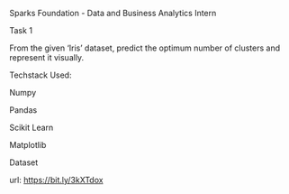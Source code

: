 Sparks Foundation - Data and Business Analytics Intern


Task 1

From the given ‘Iris’ dataset, predict the optimum number of clusters and represent it visually.

Techstack Used:

Numpy

Pandas

Scikit Learn

Matplotlib

Dataset

url: https://bit.ly/3kXTdox
